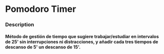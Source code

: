 # Pomodoro Timer
### Description 
#### Método de gestión de tiempo que sugiere trabajar/estudiar en intervalos de 25' sin interrupciones ni distracciones, y añadir cada tres tiempos de descanso de 5' un descanso de 15'.

